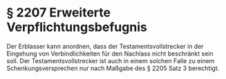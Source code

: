 # § 2207 Erweiterte Verpflichtungsbefugnis
Der Erblasser kann anordnen, dass der Testamentsvollstrecker in der Eingehung von Verbindlichkeiten für den Nachlass nicht beschränkt sein soll. Der Testamentsvollstrecker ist auch in einem solchen Falle zu einem Schenkungsversprechen nur nach Maßgabe des § 2205 Satz 3 berechtigt.